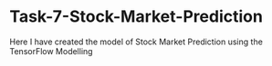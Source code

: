 # Task-7-Stock-Market-Prediction
Here I have created the model of Stock Market Prediction using the TensorFlow Modelling 
